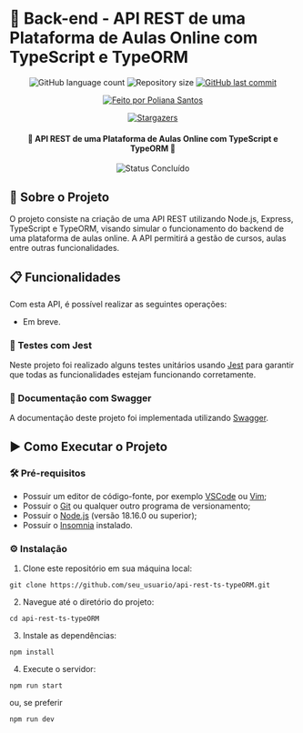 # 🛒 Back-end - API REST de uma Plataforma de Aulas Online com TypeScript e TypeORM

<p align="center">
  <img alt="GitHub language count" src="https://img.shields.io/github/languages/count/polianams/api-rest-ts-typeORM?color=%2304D361">

  <img alt="Repository size" src="https://img.shields.io/github/repo-size/polianams/api-rest-ts-typeORM">
  
  <a href="https://github.com/polianams/api-rest-ts-typeORM/commits/master">
    <img alt="GitHub last commit" src="https://img.shields.io/github/last-commit/polianams/api-rest-ts-typeORM">
  </a>
</p>
<p align="center">
   <a href="https://www.linkedin.com/in/polianams/">
    <img alt="Feito por Poliana Santos" src="https://img.shields.io/badge/feito-por%20Poliana%20Santos-D818A5">
   </a>
</p>
<p align="center">
   <a href="https://github.com/seu_usuario/api-rest-ts-typeORM/stargazers">
    <img alt="Stargazers" src="https://img.shields.io/github/stars/polianams/api-rest-ts-typeORM?style=social">
  </a>
</p>

<h4 align="center"> 
	🚧 API REST de uma Plataforma de Aulas Online com TypeScript e TypeORM 🚧
</h4>

<p align="center">
	<img alt="Status Concluído" src="https://img.shields.io/badge/STATUS-EM%20DESENVOLVIMENTO-red">
</p>

## 📝 Sobre o Projeto

O projeto consiste na criação de uma API REST utilizando Node.js, Express, TypeScript e TypeORM, visando simular o funcionamento do backend de uma plataforma de aulas online. A API permitirá a gestão de cursos, aulas entre outras funcionalidades. 

## 📋 Funcionalidades

Com esta API, é possível realizar as seguintes operações:

- Em breve.

### 🎯 Testes com Jest

Neste projeto foi realizado alguns testes unitários usando [Jest](https://jestjs.io/pt-BR/) para garantir que todas as funcionalidades estejam funcionando corretamente.

### 📖 Documentação com Swagger

A documentação deste projeto foi implementada utilizando [Swagger](https://swagger.io/).

## ▶️ Como Executar o Projeto

### 🛠️ Pré-requisitos

- Possuir um editor de código-fonte, por exemplo [VSCode](https://code.visualstudio.com/download) ou [Vim](https://www.vim.org/download.php);
- Possuir o [Git](https://git-scm.com/downloads) ou qualquer outro programa de versionamento;
- Possuir o [Node.js](https://nodejs.org/en/download/current) (versão 18.16.0 ou superior);
- Possuir o [Insomnia](https://insomnia.rest/download) instalado.

### ⚙️ Instalação

1. Clone este repositório em sua máquina local:
```
git clone https://github.com/seu_usuario/api-rest-ts-typeORM.git
```
2. Navegue até o diretório do projeto:
```
cd api-rest-ts-typeORM
```
3. Instale as dependências:
```
npm install
```
4. Execute o servidor:
```
npm run start
```
ou, se preferir
```
npm run dev
```
